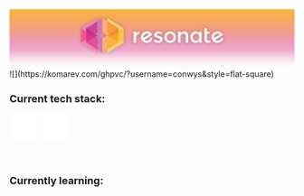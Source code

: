 <img src="profile.png" alt="resonate logo">
![](https://komarev.com/ghpvc/?username=conwys&style=flat-square)
<div class="info-container">
    <div class="tech-stack-container">
        <h1 style="font-size: 18px">Current tech stack:</h1>
    </div>
    <div class="tech-stack-logos">
        <img src="javascript.png" alt="JS">
        <img src="react.png" alt="JS">
    </div>
<br>
<br>
    <div class="learning">
        <h1 style="font-size: 18px">Currently learning:</h1>
    </div>
</div>
